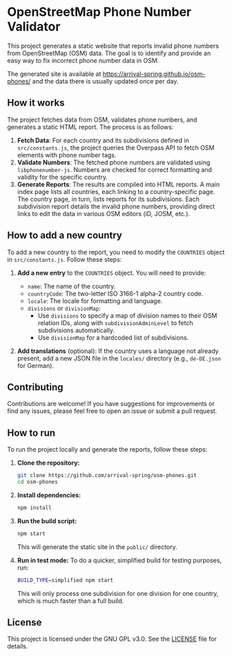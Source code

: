 # OpenStreetMap Phone Number Validator

This project generates a static website that reports invalid phone numbers from OpenStreetMap (OSM) data. The goal is to identify and provide an easy way to fix incorrect phone number data in OSM.

The generated site is available at https://arrival-spring.github.io/osm-phones/ and the data there is usually updated once per day.

## How it works

The project fetches data from OSM, validates phone numbers, and generates a static HTML report. The process is as follows:

1.  **Fetch Data**: For each country and its subdivisions defined in `src/constants.js`, the project queries the Overpass API to fetch OSM elements with phone number tags.
2.  **Validate Numbers**: The fetched phone numbers are validated using `libphonenumber-js`. Numbers are checked for correct formatting and validity for the specific country.
3.  **Generate Reports**: The results are compiled into HTML reports. A main index page lists all countries, each linking to a country-specific page. The country page, in turn, lists reports for its subdivisions. Each subdivision report details the invalid phone numbers, providing direct links to edit the data in various OSM editors (iD, JOSM, etc.).

## How to add a new country

To add a new country to the report, you need to modify the `COUNTRIES` object in `src/constants.js`. Follow these steps:

1.  **Add a new entry** to the `COUNTRIES` object. You will need to provide:
    *   `name`: The name of the country.
    *   `countryCode`: The two-letter ISO 3166-1 alpha-2 country code.
    *   `locale`: The locale for formatting and language.
    *   `divisions` or `divisionMap`:
        *   Use `divisions` to specify a map of division names to their OSM relation IDs, along with `subdivisionAdminLevel` to fetch subdivisions automatically.
        *   Use `divisionMap` for a hardcoded list of subdivisions.

2.  **Add translations** (optional): If the country uses a language not already present, add a new JSON file in the `locales/` directory (e.g., `de-DE.json` for German).

## Contributing

Contributions are welcome! If you have suggestions for improvements or find any issues, please feel free to open an issue or submit a pull request.

## How to run

To run the project locally and generate the reports, follow these steps:

1.  **Clone the repository:**
    ```bash
    git clone https://github.com/arrival-spring/osm-phones.git
    cd osm-phones
    ```

2.  **Install dependencies:**
    ```bash
    npm install
    ```

3.  **Run the build script:**
    ```bash
    npm start
    ```
    This will generate the static site in the `public/` directory.

4.  **Run in test mode:**
    To do a quicker, simplified build for testing purposes, run:
    ```bash
    BUILD_TYPE=simplified npm start
    ```
    This will only process one subdivision for one division for one country, which is much faster than a full build.

## License

This project is licensed under the GNU GPL v3.0. See the [LICENSE](LICENSE) file for details.